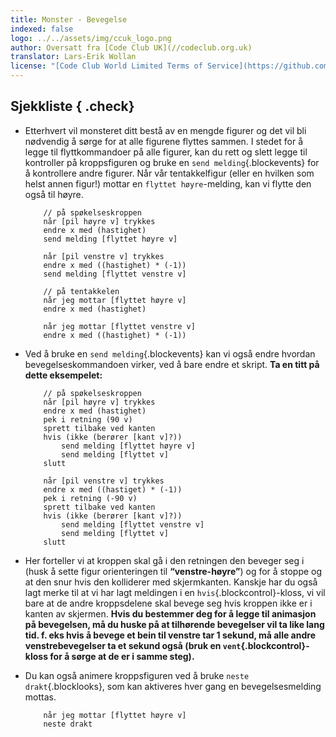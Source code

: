 ```yaml
---
title: Monster - Bevegelse
indexed: false
logo: ../../assets/img/ccuk_logo.png
author: Oversatt fra [Code Club UK](//codeclub.org.uk)
translator: Lars-Erik Wollan
license: "[Code Club World Limited Terms of Service](https://github.com/CodeClub/scratch-curriculum/blob/master/LICENSE.md)"
---
```


## Sjekkliste { .check}

+ Etterhvert vil monsteret ditt bestå av en mengde figurer og det vil
  bli nødvendig å sørge for at alle figurene flyttes sammen. I stedet
  for å legge til flyttkommandoer på alle figurer, kan du rett og
  slett legge til kontroller på kroppsfiguren og bruke en `send
  melding`{.blockevents} for å kontrollere andre figurer.  Når vår
  tentakkelfigur (eller en hvilken som helst annen figur!) mottar en
  `flyttet høyre`-melding, kan vi flytte den også til høyre.

    ```blocks
        // på spøkelseskroppen
        når [pil høyre v] trykkes
        endre x med (hastighet)
        send melding [flyttet høyre v]

        når [pil venstre v] trykkes
        endre x med ((hastighet) * (-1))
        send melding [flyttet venstre v]

        // på tentakkelen
        når jeg mottar [flyttet høyre v]
        endre x med (hastighet)

        når jeg mottar [flyttet venstre v]
        endre x med ((hastighet) * (-1))
    ```

+ Ved å bruke en `send melding`{.blockevents} kan vi også endre
  hvordan bevegelseskommandoen virker, ved å bare endre et
  skript. **Ta en titt på dette eksempelet:**

    ```blocks
        // på spøkelseskroppen
        når [pil høyre v] trykkes
        endre x med (hastighet)
        pek i retning (90 v)
        sprett tilbake ved kanten
        hvis (ikke (berører [kant v]?))
            send melding [flyttet høyre v]
            send melding [flyttet v]
        slutt

        når [pil venstre v] trykkes
        endre x med ((hastiget) * (-1))
        pek i retning (-90 v)
        sprett tilbake ved kanten
        hvis (ikke (berører [kant v]?))
            send melding [flyttet venstre v]
            send melding [flyttet v]
        slutt
    ```

+ Her forteller vi at kroppen skal gå i den retningen den beveger seg
  i (husk å sette figur orienteringen til **“venstre-høyre”**) og for
  å stoppe og at den snur hvis den kolliderer med
  skjermkanten. Kanskje har du også lagt merke til at vi har lagt
  meldingen i en `hvis`{.blockcontrol}-kloss, vi vil bare at de andre
  kroppsdelene skal bevege seg hvis kroppen ikke er i kanten av
  skjermen. **Hvis du bestemmer deg for å legge til animasjon på
  bevegelsen, må du huske på at tilhørende bevegelser vil ta like lang
  tid. f. eks hvis å bevege et bein til venstre tar 1 sekund, må alle
  andre venstrebevegelser ta et sekund også (bruk en
  `vent`{.blockcontrol}-kloss for å sørge at de er i samme steg).**

+ Du kan også animere kroppsfiguren ved å bruke `neste
  drakt`{.blocklooks}, som kan aktiveres hver gang en
  bevegelsesmelding mottas.

    ```blocks
        når jeg mottar [flyttet høyre v]
        neste drakt
    ```
